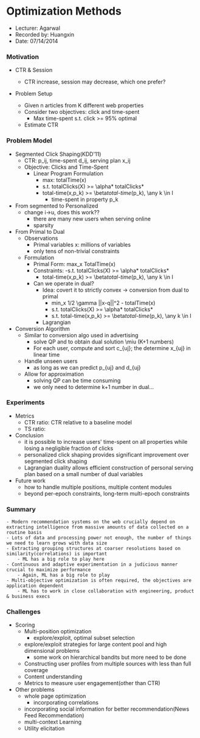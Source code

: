 Optimization Methods
====================

* Lecturer: Agarwal
* Recorded by: Huangxin
* Date: 07/14/2014

### Motivation
- CTR & Session
	- CTR increase, session may decrease, which one prefer?

- Problem Setup
	- Given n articles from K different web properties
	- Consider two objectives: click and time-spent
		- Max time-spent s.t. click >= 95% optimal
	- Estimate CTR


### Problem Model
- Segmented Click Shaping(KDD'11)
	- CTR: p_ij, time-spent d_ij, serving plan x_ij
	- Objective: Clicks and Time-Spent
		- Linear Program Formulation
			- max: totalTime(x)
			- s.t. totalClicks(X) >= \alpha* totalClicks*
			- total-time(x,p_k) >= \beta*total-time*(p_k), \any k \in I
				- time-spent in property p_k
- From segmented to Personalized
	- change i->u, does this work??
		- there are many new users when serving online
		- sparsity
- From Primal to Dual
	- Observations
		- Primal variables x: millions of variables
		- only tens of non-trivial constraints
	- Formulation
		- Primal Form: max_x TotalTime(x)
		- Constraints: 
			-s.t. totalClicks(X) >= \alpha* totalClicks*
			- total-time(x,p_k) >= \beta*total-time*(p_k), \any k \in I
		- Can we operate in dual?
			- Idea: covert it to strictly convex -> conversion from dual to primal
				- min_x 1/2 \gamma ||x-q||^2 - totalTime(x)
				- s.t. totalClicks(X) >= \alpha* totalClicks*
				- s.t. total-time(x,p_k) >= \beta*total-time*(p_k), \any k \in I
			- Lagrangian
- Conversion Algorithm
	- Similar to conversion algo used in advertising
		- solve QP and to obtain dual solution \miu (K+1 numbers)
		- For each user, compute and sort c_{uj}; the determine x_{uj} in linear time
	- Handle unseen users
		- as long as we can predict p_{uj} and d_{uj}
	- Allow for approximation
		- solving QP can be time consuming
		- we only need to determine k+1 number in dual...
		
### Experiments
- Metrics
	- CTR ratio: CTR relative to a baseline model
	- TS ratio: 
- Conclusion
	- it is possible to increase users' time-spent on all properties while losing a negligible fraction of clicks
	- personalized click shaping provides significant improvement over segmented click shaping
	- Lagrangian duality allows efficient construction of personal serving plan based on a small number of dual variables
- Future work
	- how to handle multiple positions, multiple content modules
	- beyond per-epoch constraints, long-term multi-epoch constraints

### Summary
	- Modern recommendation systems on the web crucially depend on extracting intelligence from massive amounts of data collected on a routine basis
	- Lots of data and processing power not enough, the number of things we need to learn grows with data size
	- Extracting grouping structures at coarser resolutions based on similarity(correlations) is important
		- ML has a big role to play here
	- Continuous and adaptive experimentation in a judicious manner crucial to maximize performance
		- Again, ML has a big role to play
	- Multi-objective optimization is often required, the objectives are application dependent
		- ML has to work in close collaboration with engineering, product & business execs

### Challenges
- Scoring
	- Multi-position optimization
		- explore/exploit, optimal subset selection
	- explore/exploit strategies for large content pool and high dimensional problems
		- some work on hierarchical bandits but more need to be done
	- Constructing user profiles from multiple sources with less than full coverage
	- Content understanding
	- Metrics to measure user engagement(other than CTR)
- Other problems
	- whole page optimization
		- incorporating correlations
	- incorporating social information for better recommendation(News Feed Recommendation)
	- multi-context Learning
	- Utility elicitation
